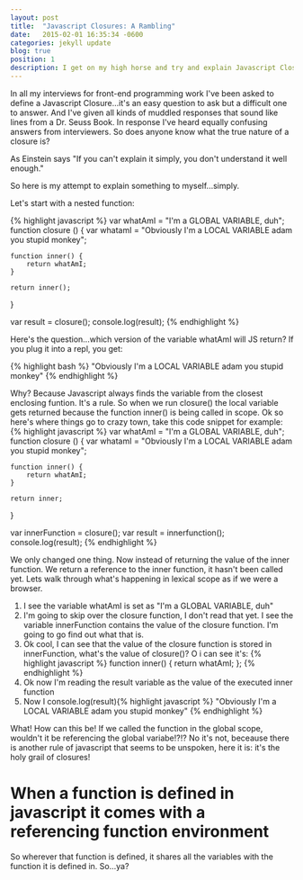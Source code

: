 ```yaml
---
layout: post
title:  "Javascript Closures: A Rambling"
date:   2015-02-01 16:35:34 -0600
categories: jekyll update
blog: true
position: 1
description: I get on my high horse and try and explain Javascript Closures, a vexing topic and a frequent question of interviewers.
---
```

In all my interviews for front-end programming work I've been asked to define a Javascript Closure...it's an easy question to ask but a difficult one to answer. And I've given all kinds of muddled responses that sound like lines from a Dr. Seuss Book. In response I've heard equally confusing answers from interviewers. So does anyone know what the true nature of a closure is?

As Einstein says "If you can't explain it simply, you don't understand it well enough." 

So here is my attempt to explain something to myself...simply.

Let's start with a nested function:

{% highlight javascript %}
var whatAmI = "I'm a GLOBAL VARIABLE, duh";
function closure () {
	var whatamI = "Obviously I'm a LOCAL VARIABLE adam you stupid monkey";

	function inner() {
		return whatAmI;
	}

	return inner();
}

var result = closure();
console.log(result);
{% endhighlight %}


Here's the question...which version of the variable whatAmI will JS return? If you plug it into a repl, you get:

{% highlight bash %}
"Obviously I'm a LOCAL VARIABLE adam you stupid monkey"
{% endhighlight %}

Why? Because Javascript always finds the variable from the closest enclosing funtion. It's a rule. So when we run closure() the local variable gets returned because the function inner() is being called in scope. Ok so here's where things go to crazy town, take this code snippet for example:
{% highlight javascript %}
var whatAmI = "I'm a GLOBAL VARIABLE, duh";
function closure () {
	var whatamI = "Obviously I'm a LOCAL VARIABLE adam you stupid monkey";

	function inner() {
		return whatAmI;
	}

	return inner;
}

var innerFunction = closure();
var result = innerfunction();
console.log(result);
{% endhighlight %}

We only changed one thing. Now instead of returning the value of the inner function. We return a reference to the inner function, it hasn't been called yet. Lets walk through what's happening in lexical scope as if we were a browser.

<ol>
<li>I see the variable whatAmI is set as "I'm a GLOBAL VARIABLE, duh"</li>
<li>I'm going to skip over the closure function, I don't read that yet. I see the variable innerFunction contains the value of the closure function. I'm going to go find out what that is.</li>
<li>Ok cool, I can see that the value of the closure function is stored in innerFunction, what's the value of closure()? O i can see it's: {% highlight javascript %}
function inner() {
	return whatAmI;
};
{% endhighlight %}</li>
<li>Ok now I'm reading the result variable as the value of the executed inner function</li>
<li>Now I console.log(result){% highlight javascript %}
"Obviously I'm a LOCAL VARIABLE adam you stupid monkey"
{% endhighlight %}
</li>
</ol>

What! How can this be! If we called the function in the global scope, wouldn't it be referencing the global variabe!?!? No it's not, beceause there is another rule of javascript that seems to be unspoken, here it is: it's the holy grail of closures!

<h1>When a function is defined in javascript it comes with a referencing function environment</h1>

So wherever that function is defined, it shares all the variables with the function it is defined in. So...ya? 


